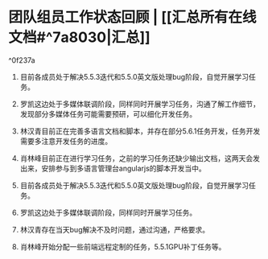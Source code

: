 # 团队组员工作状态回顾 | [[汇总所有在线文档#^7a8030|汇总]]
^0f237a

1. 目前各成员处于解决5.5.3迭代和5.5.0英文版处理bug阶段，自觉开展学习任务。
2. 罗凯这边处于多媒体联调阶段，同样同时开展学习任务，沟通了解工作细节，发现部分多媒体任务可能需要预研，可以细化开发任务。
3. 林汉青目前正在完善多语言文档和脚本，并存在部分5.6.1任务开发，任务开发需要多注意开发任务的进度。
4. 肖林峰目前正在进行学习任务，之前的学习任务还缺少输出文档，这两天会发出来，安排参与到多语言管理台angularjs的脚本开发当中。


1. 目前各成员处于解决5.5.3迭代和5.5.0英文版处理bug阶段，自觉开展学习任务。
2. 罗凯这边处于多媒体联调阶段，同样同时开展学习任务。
3. 林汉青存在当天bug解决不及时问题，通过沟通，严格要求。
4. 肖林峰开始分配一些前端远程定制的任务，5.5.1GPU补丁任务等。

